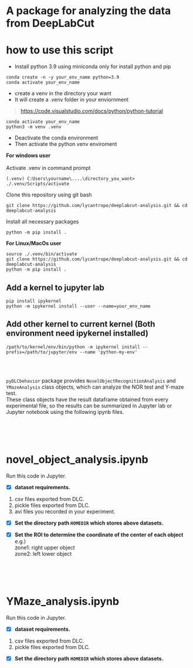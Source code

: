 # A package for analyzing the data from DeepLabCut


# how to use this script 
- Install python 3.9 using miniconda only for install python and pip
```
conda create -n -y your_env_name python=3.9 
conda activate your_env_name
```

- create a venv in the directory your want 
- It will create a .venv folder in your enviornment
 > https://code.visualstudio.com/docs/python/python-tutorial 
```
conda activate your_env_name
python3 -m venv .venv
```

- Deactivate the conda environment  
- Then activate the python venv enviroment  

**For windows user**  
<br>
Activate .venv in command prompt
```
(.venv) C:Users\yourname\....\directory_you_want>  ./.venv/Scripts/activate
```
Clone this repository using git bash  
```
git clone https://github.com/lycantrope/deeplabcut-analysis.git && cd deeplabcut-analysis
```
Install all necessary packages 
```
python -m pip install .
```

**For Linux/MacOs user**
```
source ./.venv/bin/activate
git clone https://github.com/lycantrope/deeplabcut-analysis.git && cd deeplabcut-analysis
python -m pip install .   
```




## Add a kernel to jupyter lab 
```
pip install ipykernel
python -m ipykernel install --user --name=your_env_name
```

## Add other kernel to current kernel (Both environment need ipykernel installed)
```
/path/to/kernel/env/bin/python -m ipykernel install --prefix=/path/to/jupyter/env --name 'python-my-env'
```


<br> 
<br>

`pyDLCbehavior` package provides `NovelObjectRecognitionAnalysis` and `YMazeAnalysis` class objects, which can analyze the NOR test and Y-maze test.  
These class objects have the result dataframe obtained from every experimental file, so the results can be summarized in Jupyter lab or Jupyter notebook using the following ipynb files.

<br>  

 

<br>
<br>

# novel_object_analysis.ipynb
Run this code in Jupyter.  


- [x]  **dataset requirements.**
 1. csv files exported from DLC.
 2. pickle files exported from DLC.
 3. avi files you recorded in your experiment.  
 
 
- [x] **Set the directory path `HOMEDIR` which stores above datasets.**  

- [x] **Set the ROI to determine the coordinate of the center of each object**  
  e.g.)  
  zone1: right upper object  
  zone2: left lower object  
  
<br>

<br>
<br>

# YMaze_analysis.ipynb
Run this code in Jupyter.

- [x]  **dataset requirements.**
 1. csv files exported from DLC.
 2. pickle files exported from DLC.  
 
 
 
- [x] **Set the directory path `HOMEDIR` which stores above datasets.**
  
 <br>
<br>

